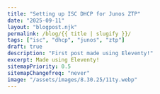 ```yaml
---
title: "Setting up ISC DHCP for Junos ZTP"
date: "2025-09-11"
layout: "blogpost.njk"
permalink: /blog/{{ title | slugify }}/
tags: ["isc", "dhcp", "junos", "ztp"]
draft: true
description: "First post made using Eleventy!"
excerpt: Made using Eleventy!
sitemapPriority: 0.5
sitemapChangefreq: "never"
image: "/assets/images/8.30.25/11ty.webp"
---
```

